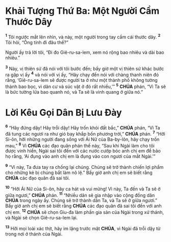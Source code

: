 # Khải Tượng Thứ Ba: Một Người Cầm Thước Dây

<sup><b>1</b></sup> Tôi ngước mắt lên nhìn, và này, một người trong tay cầm cái thước dây. <sup><b>2</b></sup> Tôi hỏi, “Ông tính đi đâu thế?”

Người ấy trả lời tôi, “Đi đo Giê-ru-sa-lem, xem nó rộng bao nhiêu và dài bao nhiêu.”

<sup><b>3</b></sup> Này, vị thiên sứ đã nói với tôi bước đến; bấy giờ một vị thiên sứ khác bước ra gặp vị ấy <sup><b>4</b></sup> và nói với vị ấy, “Hãy chạy đến nói với chàng thanh niên đó rằng, ‘Giê-ru-sa-lem sẽ được người ta ở như một thành phố không tường thành bao bọc, vì dân cư và súc vật ở đó rất nhiều,’” <sup><b>5</b></sup> **CHÚA** phán, “Vì Ta sẽ là bức tường lửa bao quanh nó, và Ta sẽ là vinh quang ở giữa nó.”

# Lời Kêu Gọi Dân Bị Lưu Đày

<sup><b>6</b></sup> “Hãy đứng dậy! Hãy trỗi dậy! Hãy trốn khỏi đất bắc,” **CHÚA** phán, “Vì Ta đã tung các ngươi ra như gió bay khắp bốn phương trời,” **CHÚA** phán. <sup><b>7</b></sup> “Hỡi Si-ôn, hỡi những người đang sống với Ái Nữ của Ba-by-lôn, hãy chạy trốn mau,” <sup><b>8</b></sup> Vì **CHÚA** các đạo quân phán thế này, “Sau khi Ngài làm cho tôi được vinh hiển, Ngài sai tôi đến với các nước cướp bóc anh chị em để bảo họ rằng, ‘Ai đụng vào anh chị em là đụng vào con ngươi của mắt Ngài.’”

<sup><b>9</b></sup> “Vì này, Ta đưa tay ra chống lại chúng. Chúng sẽ trở thành chiến lợi phẩm cho những kẻ bị chúng bắt làm nô lệ.” Bấy giờ anh chị em sẽ biết rằng **CHÚA** các đạo quân đã sai tôi.

<sup><b>10</b></sup> “Hỡi Ái Nữ của Si-ôn, hãy ca hát và vui mừng! Vì này, Ta đến và Ta sẽ ở giữa ngươi,” **CHÚA** phán. <sup><b>11</b></sup> “Nhiều dân sẽ gia nhập vào cộng đồng dân **CHÚA** trong ngày ấy. Chúng sẽ trở thành dân Ta, và Ta sẽ ở giữa ngươi.” Bấy giờ anh chị em sẽ biết rằng **CHÚA** các đạo quân đã sai tôi đến với anh chị em. <sup><b>12</b></sup> **CHÚA** sẽ chọn Giu-đa làm phần gia sản của Ngài trong xứ thánh, và Ngài sẽ chọn Giê-ru-sa-lem lại.

<sup><b>13</b></sup> Hỡi mọi loài xác thịt, hãy im lặng trước mặt **CHÚA**, vì Ngài đã trỗi dậy từ trong nơi ở thánh của Ngài.

